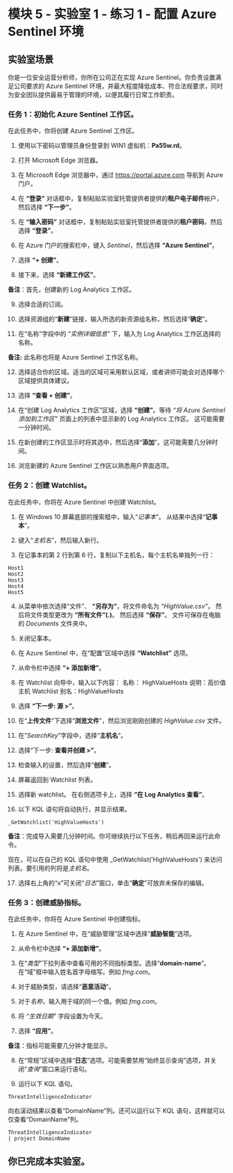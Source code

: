 # 模块 5 - 实验室 1 - 练习 1 - 配置 Azure Sentinel 环境

## 实验室场景

你是一位安全运营分析师，你所在公司正在实现 Azure Sentinel。你负责设置满足公司要求的 Azure Sentinel 环境，并最大程度降低成本、符合法规要求，同时为安全团队提供最易于管理的环境，以便其履行日常工作职责。

### 任务 1：初始化 Azure Sentinel 工作区。

在此任务中，你将创建 Azure Sentinel 工作区。

1. 使用以下密码以管理员身份登录到 WIN1 虚拟机：**Pa55w.rd**。  

2. 打开 Microsoft Edge 浏览器。

3. 在 Microsoft Edge 浏览器中，通过 https://portal.azure.com 导航到 Azure 门户。

4. 在 **“登录”** 对话框中，复制粘贴实验室托管提供者提供的**租户电子邮件**帐户，然后选择 **“下一步”**。

5. 在 **“输入密码”** 对话框中，复制粘贴实验室托管提供者提供的**租户密码**，然后选择 **“登录”**。

6. 在 Azure 门户的搜索栏中，键入 *Sentinel*，然后选择 **“Azure Sentinel”**。

7. 选择 **“+ 创建”**。

8. 接下来，选择 **“新建工作区”**。

**备注**：首先，创建新的 Log Analytics 工作区。

9. 选择合适的订阅。

10. 选择资源组的“**新建**”链接，输入所选的新资源组名称，然后选择“**确定**”。

11. 在“名称”字段中的 *“实例详细信息”* 下，输入为 Log Analytics 工作区选择的名称。

**备注:** 此名称也将是 Azure Sentinel 工作区名称。

12. 选择适合你的区域。适当的区域可采用默认区域，或者讲师可能会对选择哪个区域提供具体建议。  

13. 选择 **“查看 + 创建”**。

14. 在“创建 Log Analytics 工作区”区域，选择 **“创建”**。等待 *“将 Azure Sentinel 添加到工作区”* 页面上的列表中显示新的 Log Analytics 工作区。  这可能需要一分钟时间。

15. 在新创建的工作区显示时将其选中，然后选择“**添加**”。这可能需要几分钟时间。

16. 浏览新建的 Azure Sentinel 工作区以熟悉用户界面选项。

### 任务 2：创建 Watchlist。

在此任务中，你将在 Azure Sentinel 中创建 Watchlist。

1. 在 Windows 10 屏幕底部的搜索框中，输入“*记事本*”。  从结果中选择“**记事本**”。

2. 键入“*主机名*”，然后输入新行。

3. 在记事本的第 2 行到第 6 行，复制以下主机名，每个主机名单独列一行：
```Notepad
Host1
Host2
Host3
Host4
Host5
```

4. 从菜单中依次选择“文件”、 **“另存为”**，将文件命名为 *“HighValue.csv”*。  然后将文件类型更改为 **“所有文件”(*.*)**。  然后选择 **“保存”**。  文件可保存在电脑的 *Documents* 文件夹中。

5. 关闭记事本。

6. 在 Azure Sentinel 中，在“配置”区域中选择 **“Watchlist”** 选项。

7. 从命令栏中选择 **“+ 添加新增”**。

8. 在 Watchlist 向导中，输入以下内容：
    名称： HighValueHosts
    说明：高价值主机
    Watchlist 别名：HighValueHosts

9. 选择 **“下一步: 源 >”**。

10. 在“**上传文件**”下选择“**浏览文件**”，然后浏览刚刚创建的 *HighValue.csv* 文件。

11. 在“*SearchKey*”字段中，选择“**主机名**”。

12. 选择“下一步: **查看并创建 >”**。

13. 检查输入的设置，然后选择“**创建**”。

14. 屏幕返回到 Watchlist 列表。

15. 选择新 watchlist。  在右侧选项卡上，选择 **“在 Log Analytics 查看”**。

16. 以下 KQL 语句将自动执行，并显示结果。

```KQL
_GetWatchlist('HighValueHosts')
```

**备注**：完成导入需要几分钟时间。你可继续执行以下任务，稍后再回来运行此命令。

现在，可以在自己的 KQL 语句中使用 _GetWatchlist('HighValueHosts') 来访问列表。要引用的列将是*主机名*。

17. 选择右上角的“x”可关闭“*日志*”窗口，单击“**确定**”可放弃未保存的编辑。

### 任务 3：创建威胁指标。

在此任务中，你将在 Azure Sentinel 中创建指标。

1. 在 Azure Sentinel 中，在“威胁管理”区域中选择“**威胁智能**”选项。

2. 从命令栏中选择 **“+ 添加新增”**。

3. 在“*类型*”下拉列表中查看可用的不同指标类型。选择“**domain-name**”。在“域”框中输入姓名首字母缩写。例如 *fmg.com*。

4. 对于威胁类型，请选择“**恶意活动**”。

5. 对于*名称*，输入用于域的同一个值。例如 *fmg.com*。

6. 将 *“生效日期”* 字段设置为今天。

7. 选择 **“应用”**。

**备注**：指标可能需要几分钟才能显示。

8. 在“常规”区域中选择“**日志**”选项。可能需要禁用“始终显示查询”选项，并关闭“*查询*”窗口来运行语句。

9. 运行以下 KQL 语句。

```KQL
ThreatIntelligenceIndicator
```
向右滚动结果以查看“DomainName”列。还可以运行以下 KQL 语句，这样就可以仅查看“DomainName”列。  

```KQL
ThreatIntelligenceIndicator
| project DomainName
```

## 你已完成本实验室。
